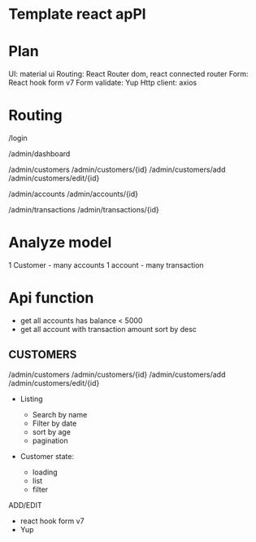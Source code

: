 # Template react apPl
# Plan
UI: material ui
Routing: React Router dom, react connected router
Form: React hook form v7
Form validate: Yup
Http client: axios

# Routing

/login

/admin/dashboard
<!-- customers -->
/admin/customers
/admin/customers/{id}
/admin/customers/add
/admin/customers/edit/{id}

<!-- accounts -->
/admin/accounts
/admin/accounts/{id}
<!-- transactions -->
/admin/transactions
/admin/transactions/{id}

# Analyze model
1 Customer - many accounts
1 account - many transaction

# Api function

- get all accounts has balance < 5000
- get all account with transaction amount sort by desc

## CUSTOMERS
/admin/customers
/admin/customers/{id}
/admin/customers/add
/admin/customers/edit/{id}

- Listing
  - Search by name
  - Filter by date
  - sort by age
  - pagination

- Customer state:
  - loading
  - list
  - filter

ADD/EDIT
- react hook form v7
- Yup